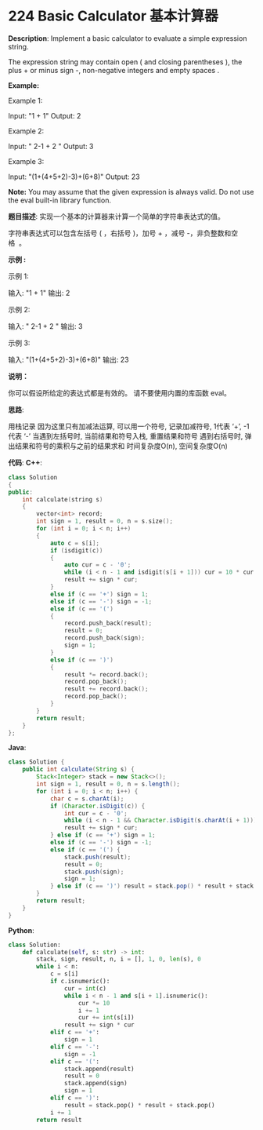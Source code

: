 # 224 Basic Calculator 基本计算器

__Description__:
Implement a basic calculator to evaluate a simple expression string.

The expression string may contain open ( and closing parentheses ), the plus + or minus sign -, non-negative integers and empty spaces .

__Example:__

Example 1:

Input: "1 + 1"
Output: 2

Example 2:

Input: " 2-1 + 2 "
Output: 3

Example 3:

Input: "(1+(4+5+2)-3)+(6+8)"
Output: 23

__Note:__
You may assume that the given expression is always valid.
Do not use the eval built-in library function.

__题目描述__:
实现一个基本的计算器来计算一个简单的字符串表达式的值。

字符串表达式可以包含左括号 ( ，右括号 )，加号 + ，减号 -，非负整数和空格  。

__示例 :__

示例 1:

输入: "1 + 1"
输出: 2

示例 2:

输入: " 2-1 + 2 "
输出: 3

示例 3:

输入: "(1+(4+5+2)-3)+(6+8)"
输出: 23

__说明：__

你可以假设所给定的表达式都是有效的。
请不要使用内置的库函数 eval。

__思路__:

用栈记录
因为这里只有加减法运算, 可以用一个符号, 记录加减符号, 1代表 ‘+’, -1代表 ‘-’
当遇到左括号时, 当前结果和符号入栈, 重置结果和符号
遇到右括号时, 弹出结果和符号的乘积与之前的结果求和
时间复杂度O(n), 空间复杂度O(n)

__代码__:
__C++__:

```C++
class Solution 
{
public:
    int calculate(string s) 
    {
        vector<int> record;
        int sign = 1, result = 0, n = s.size();
        for (int i = 0; i < n; i++) 
        {
            auto c = s[i];
            if (isdigit(c)) 
            {
                auto cur = c - '0';
                while (i < n - 1 and isdigit(s[i + 1])) cur = 10 * cur + (s[++i] - '0');
                result += sign * cur;
            } 
            else if (c == '+') sign = 1;
            else if (c == '-') sign = -1;
            else if (c == '(') 
            {
                record.push_back(result);
                result = 0;
                record.push_back(sign);
                sign = 1;
            } 
            else if (c == ')') 
            {
                result *= record.back();
                record.pop_back();
                result += record.back(); 
                record.pop_back();
            }
        }
        return result;
    }
};
```

__Java__:

```Java
class Solution {
    public int calculate(String s) {
        Stack<Integer> stack = new Stack<>();
        int sign = 1, result = 0, n = s.length();
        for (int i = 0; i < n; i++) {
            char c = s.charAt(i);
            if (Character.isDigit(c)) {
                int cur = c - '0';
                while (i < n - 1 && Character.isDigit(s.charAt(i + 1))) cur = 10 * cur + s.charAt(++i) - '0';
                result += sign * cur;
            } else if (c == '+') sign = 1;
            else if (c == '-') sign = -1;
            else if (c == '(') {
                stack.push(result);
                result = 0;
                stack.push(sign);
                sign = 1;
            } else if (c == ')') result = stack.pop() * result + stack.pop(); 
        }
        return result;
    }
}
```

__Python__:

```Python
class Solution:
    def calculate(self, s: str) -> int:
        stack, sign, result, n, i = [], 1, 0, len(s), 0
        while i < n:
            c = s[i]
            if c.isnumeric():
                cur = int(c)
                while i < n - 1 and s[i + 1].isnumeric():
                    cur *= 10
                    i += 1
                    cur += int(s[i])
                result += sign * cur
            elif c == '+':
                sign = 1
            elif c == '-':
                sign = -1
            elif c == '(':
                stack.append(result)
                result = 0
                stack.append(sign)
                sign = 1
            elif c == ')':
                result = stack.pop() * result + stack.pop()
            i += 1
        return result
```

